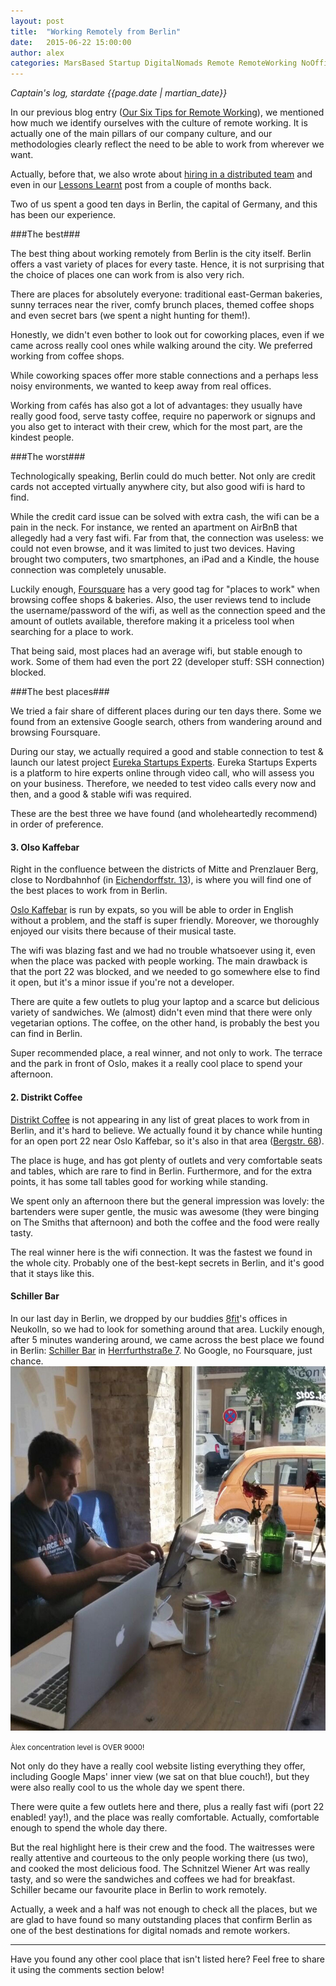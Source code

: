 ```yaml
---
layout: post
title:  "Working Remotely from Berlin"
date:   2015-06-22 15:00:00
author: alex
categories: MarsBased Startup DigitalNomads Remote RemoteWorking NoOffice DistributedTeam CompanyCulture Business Berlin Germany Deutschland
---
```


*Captain's log, stardate {{page.date | martian_date}}*

In our previous blog entry (<a href="http://marsbased.com/blog/2015/06/15/Six-Tips-for-Remote-Working/" title="Our Six Tips for Remote Working" target="_blank">Our Six Tips for Remote Working</a>), we mentioned how much we identify ourselves with the culture of remote working. It is actually one of the main pillars of our company culture, and our methodologies clearly reflect the need to be able to work from wherever we want.

Actually, before that, we also wrote about <a href="http://marsbased.com/blog/2014/10/25/Dealing-With-Your-First-Hire-In-A-Distributed-Team/" title="Hiring in a distributed team" target="_blank">hiring in a distributed team</a> and even in our <a href="http://marsbased.com/blog/2015/04/13/Lessons-Learned-One-Year-Running-Our-Own-Business/" title="Lessons Learnt at MarsBased in our first year" target="_blank">Lessons Learnt</a> post from a couple of months back.

Two of us spent a good ten days in Berlin, the capital of Germany, and this has been our experience.

<!--more-->

###The best###

The best thing about working remotely from Berlin is the city itself. Berlin offers a vast variety of places for every taste. Hence, it is not surprising that the choice of places one can work from is also very rich.

There are places for absolutely everyone: traditional east-German bakeries, sunny terraces near the river, comfy brunch places, themed coffee shops and even secret bars (we spent a night hunting for them!).

Honestly, we didn't even bother to look out for coworking places, even if we came across really cool ones while walking around the city. We preferred working from coffee shops.

While coworking spaces offer more stable connections and a perhaps less noisy environments, we wanted to keep away from real offices.

Working from cafés has also got a lot of advantages: they usually have really good food, serve tasty coffee, require no paperwork or signups and you also get to interact with their crew, which for the most part, are the kindest people.

###The worst###

Technologically speaking, Berlin could do much better. Not only are credit cards not accepted virtually anywhere city, but also good wifi is hard to find.

While the credit card issue can be solved with extra cash, the wifi can be a pain in the neck. For instance, we rented an apartment on AirBnB that allegedly had a very fast wifi. Far from that, the connection was useless: we could not even browse, and it was limited to just two devices. Having brought two computers, two smartphones, an iPad and a Kindle, the house connection was completely unusable.

Luckily enough, <a href="http://www.foursquare.com" title="Foursquare" target="_blank">Foursquare</a> has a very good tag for "places to work" when browsing coffee shops & bakeries. Also, the user reviews tend to include the username/password of the wifi, as well as the connection speed and the amount of outlets available, therefore making it a priceless tool when searching for a place to work.

That being said, most places had an average wifi, but stable enough to work. Some of them had even the port 22 (developer stuff: SSH connection) blocked.

###The best places###

We tried a fair share of different places during our ten days there. Some we found from an extensive Google search, others from wandering around and browsing Foursquare.

During our stay, we actually required a good and stable connection to test & launch our latest project <a href="http://www.eureka-experts.com" title="Eureka Startups Experts" target="_blank" rel="nofollow">Eureka Startups Experts</a>. Eureka Startups Experts is a platform to hire experts online through video call, who will assess you on your business. Therefore, we needed to test video calls every now and then, and a good & stable wifi was required.

These are the best three we have found (and wholeheartedly recommend) in order of preference.

<h4>3. Olso Kaffebar</h4>
Right in the confluence between the districts of Mitte and Prenzlauer Berg, close to Nordbahnhof (in <a href="http://www.oslokaffebar.com/contact/" title="Oslo Kaffebar" target="_blank" rel="nofollow">Eichendorffstr. 13</a>), is where you will find one of the best places to work from in Berlin.

<a href="http://www.oslokaffebar.com/" title="Oslo Kaffebar" target="_blank" rel="nofollow">Oslo Kaffebar</a> is run by expats, so you will be able to order in English without a problem, and the staff is super friendly. Moreover, we thoroughly enjoyed our visits there because of their musical taste.

The wifi was blazing fast and we had no trouble whatsoever using it, even when the place was packed with people working. The main drawback is that the port 22 was blocked, and we needed to go somewhere else to find it open, but it's a minor issue if you're not a developer.

There are quite a few outlets to plug your laptop and a scarce but delicious variety of sandwiches. We (almost) didn't even mind that there were only vegetarian options. The coffee, on the other hand, is probably the best you can find in Berlin.

Super recommended place, a real winner, and not only to work. The terrace and the park in front of Oslo, makes it a really cool place to spend your afternoon.

<h4>2. Distrikt Coffee</h4>
<a href="http://distriktcoffee.de/" target="Distrikt Coffee" target="_blank" rel="nofollow">Distrikt Coffee</a> is not appearing in any list of great places to work from in Berlin, and it's hard to believe. We actually found it by chance while hunting for an open port 22 near Oslo Kaffebar, so it's also in that area (<a href="http://www.yelp.com/map/distrikt-coffee-berlin-3" target="Distrikt Coffee" target="_blank">Bergstr. 68</a>).

The place is huge, and has got plenty of outlets and very comfortable seats and tables, which are rare to find in Berlin. Furthermore, and for the extra points, it has some tall tables good for working while standing.

We spent only an afternoon there but the general impression was lovely: the bartenders were super gentle, the music was awesome (they were binging on The Smiths that afternoon) and both the coffee and the food were really tasty.

The real winner here is the wifi connection. It was the fastest we found in the whole city. Probably one of the best-kept secrets in Berlin, and it's good that it stays like this.

<h4>Schiller Bar</h4>
In our last day in Berlin, we dropped by our buddies <a href="http://www.8fit.com" title="8fit" target="_blank" rel="nofollow">8fit</a>'s offices in Neukolln, so we had to look for something around that area. Luckily enough, after 5 minutes wandering around, we came across the best place we found in Berlin: <a href="http://www.schillerbar.com/" title="Schiller Bar" target="_blank" rel="nofollow">Schiller Bar</a> in <a href="https://www.google.com/maps/place/Herrfurthstra%C3%9Fe+7,+12049+Berlin,+Germany/data=!4m2!3m1!1s0x47a84fbe714be28b:0x427e4d39b72f0eee?sa=X&ved=0ahUKEwjbnOjvuvXJAhWC1RoKHbrUDmkQ8gEIHDAA" title="Schiller Bar" target="_blank">Herrfurthstraße 7</a>. No Google, no Foursquare, just chance.

<img src="/images/blog/post21.jpg" alt="Àlex working in Schiller Bar" title="Àlex working in Schiller Bar" class="img-center img-rounded img-responsive" />
<p class="text-center img-footer"><small>Àlex concentration level is OVER 9000!</small></p>

Not only do they have a really cool website listing everything they offer, including Google Maps' inner view (we sat on that blue couch!), but they were also really cool to us the whole day we spent there.

There were quite a few outlets here and there, plus a really fast wifi (port 22 enabled! yay!), and the place was really comfortable. Actually, comfortable enough to spend the whole day there.

But the real highlight here is their crew and the food. The waitresses were really attentive and courteous to the only people working there (us two), and cooked the most delicious food. The Schnitzel Wiener Art was really tasty, and so were the sandwiches and coffees we had for breakfast. Schiller became our favourite place in Berlin to work remotely.

Actually, a week and a half was not enough to check all the places, but we are glad to have found so many outstanding places that confirm Berlin as one of the best destinations for digital nomads and remote workers.

<hr/>

Have you found any other cool place that isn't listed here? Feel free to share it using the comments section below!
